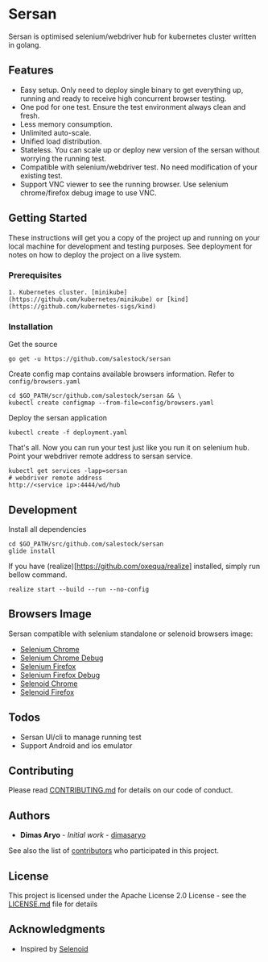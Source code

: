 # Sersan

Sersan is optimised selenium/webdriver hub for kubernetes cluster written in golang.  


## Features
- Easy setup. Only need to deploy single binary to get everything up, running and ready to receive high concurrent browser testing.
- One pod for one test. Ensure the test environment always clean and fresh.
- Less memory consumption.
- Unlimited auto-scale.
- Unified load distribution.
- Stateless. You can scale up or deploy new version of the sersan without worrying the running test.
- Compatible with selenium/webdriver test. No need modification of your existing test.
- Support VNC viewer to see the running browser. Use selenium chrome/firefox debug image to use VNC. 


## Getting Started

These instructions will get you a copy of the project up and running on your local machine for development and testing purposes. See deployment for notes on how to deploy the project on a live system.


### Prerequisites

```
1. Kubernetes cluster. [minikube](https://github.com/kubernetes/minikube) or [kind](https://github.com/kubernetes-sigs/kind)
```


### Installation

Get the source
```
go get -u https://github.com/salestock/sersan

```

Create config map contains available browsers information. Refer to `config/browsers.yaml`
```
cd $GO_PATH/scr/github.com/salestock/sersan && \
kubectl create configmap --from-file=config/browsers.yaml
```

Deploy the sersan application
```
kubectl create -f deployment.yaml
```

That's all. Now you can run your test just like you run it on selenium hub. Point your webdriver remote address to sersan service.
```
kubectl get services -lapp=sersan
# webdriver remote address
http://<service ip>:4444/wd/hub
```


## Development

Install all dependencies
```
cd $GO_PATH/src/github.com/salestock/sersan
glide install
```
If you have (realize)[https://github.com/oxequa/realize] installed, simply run bellow command.
```
realize start --build --run --no-config
```


## Browsers Image
Sersan compatible with selenium standalone or selenoid browsers image:
- [Selenium Chrome](https://hub.docker.com/r/selenium/standalone-chrome)
- [Selenium Chrome Debug](https://hub.docker.com/r/selenium/standalone-chrome-debug)
- [Selenium Firefox](https://hub.docker.com/r/selenium/standalone-firefox)
- [Selenium Firefox Debug](https://hub.docker.com/r/selenium/standalone-firefox-debug)
- [Selenoid Chrome](https://hub.docker.com/r/selenoid/chrome)
- [Selenoid Firefox](https://hub.docker.com/r/selenoid/firefox)


## Todos
- Sersan UI/cli to manage running test
- Support Android and ios emulator

## Contributing

Please read [CONTRIBUTING.md](https://github.com/salestock/sersan/CONTRIBUTING.md) for details on our code of conduct.


## Authors

* **Dimas Aryo** - *Initial work* - [dimasaryo](https://github.com/dimasaryo)

See also the list of [contributors](https://github.com/salestock/sersan/contributors) who participated in this project.


## License

This project is licensed under the Apache License 2.0 License - see the [LICENSE.md](LICENSE.md) file for details


## Acknowledgments

* Inspired by [Selenoid](https://github.com/aerokube/selenoid)

